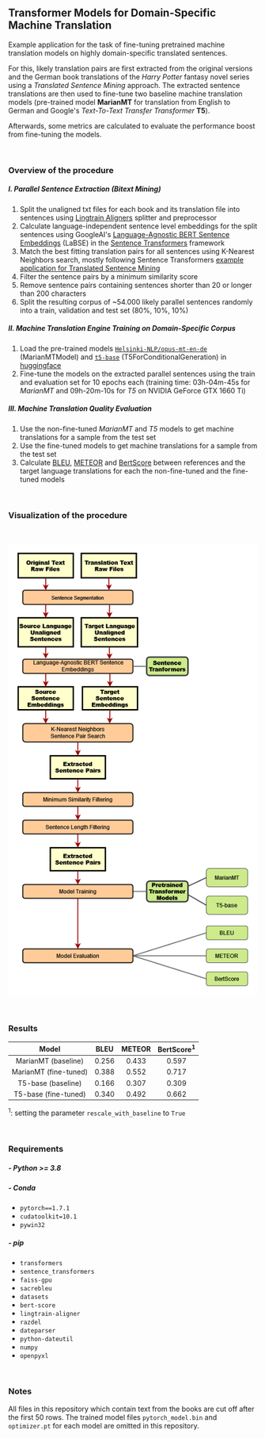## Transformer Models for Domain-Specific Machine Translation

Example application for the task of fine-tuning pretrained machine translation models on highly domain-specific 
translated sentences. 

For this, likely translation pairs are first extracted from the original versions and the German book translations of the 
_Harry Potter_ fantasy novel series using a _Translated Sentence Mining_ approach. The extracted sentence translations are then used to fine-tune two baseline 
machine translation models (pre-trained model **MarianMT** for translation from English to German and Google's *Text-To-Text Transfer Transformer* **T5**).

Afterwards, some metrics are calculated to evaluate the performance boost from fine-tuning the models. 

<br>

### Overview of the procedure

##### I. Parallel Sentence Extraction (Bitext Mining)

1. Split the unaligned txt files for each book and its translation file into sentences using [Lingtrain Aligners](https://github.com/averkij/lingtrain-aligner) splitter and preprocessor
2. Calculate language-independent sentence level embeddings for the split sentences using GoogleAI's [Language-Agnostic BERT Sentence Embeddings](https://ai.googleblog.com/2020/08/language-agnostic-bert-sentence.html) (LaBSE) in the [Sentence Transformers](https://github.com/UKPLab/sentence-transformers) framework
3. Match the best fitting translation pairs for all sentences using K-Nearest Neighbors search, mostly following Sentence Transformers [example application for Translated Sentence Mining](https://github.com/UKPLab/sentence-transformers/tree/master/examples/applications/parallel-sentence-mining)
4. Filter the sentence pairs by a minimum similarity score
5. Remove sentence pairs containing sentences shorter than 20 or longer than 200 characters 
5. Split the resulting corpus of ~54.000 likely parallel sentences randomly into a train, validation and test set (80%, 10%, 10%)

##### II. Machine Translation Engine Training on Domain-Specific Corpus

1. Load the pre-trained models [`Helsinki-NLP/opus-mt-en-de`](https://github.com/Helsinki-NLP/Opus-MT) (MarianMTModel) and [`t5-base`](https://github.com/google-research/text-to-text-transfer-transformer) (T5ForConditionalGeneration) in [huggingface](https://huggingface.co/)
2. Fine-tune the models on the extracted parallel sentences using the train and evaluation set for 10 epochs each (training time: 03h-04m-45s for _MarianMT_ and 09h-20m-10s for _T5_ on NVIDIA GeForce GTX 1660 Ti)

##### III. Machine Translation Quality Evaluation

1. Use the non-fine-tuned _MarianMT_ and _T5_ models to get machine translations for a sample from the test set
2. Use the fine-tuned models to get machine translations for a sample from the test set
3. Calculate [BLEU](https://github.com/mjpost/sacrebleu), [METEOR](https://github.com/nltk/nltk/blob/develop/nltk/translate/meteor_score.py) and [BertScore](https://github.com/Tiiiger/bert_score) between references and the target language translations for each the non-fine-tuned and the fine-tuned models

<br>

### Visualization of the procedure

<br>

<kbd>![](imgs/procedure.png)</kbd>

<br>

### Results

|               Model               |  BLEU  | METEOR | BertScore<sup>1</sup> |
|:---------------------------------:|:------:|:------:|:---------------------:|
|  MarianMT (baseline)              | 0.256  | 0.433  |  0.597                |
|  MarianMT (fine-tuned)            | 0.388  | 0.552  |  0.717                |
|  T5-base (baseline)               | 0.166  | 0.307  |  0.309                |
|  T5-base (fine-tuned)             | 0.340  | 0.492  |  0.662                |

<sup>1</sup>: setting the parameter `rescale_with_baseline` to `True`

<br>

### Requirements

##### - Python >= 3.8

##### - Conda
  - `pytorch==1.7.1`
  - `cudatoolkit=10.1`
  - `pywin32`

##### - pip
  - `transformers`
  - `sentence_transformers`
  - `faiss-gpu`
  - `sacrebleu`
  - `datasets`
  - `bert-score`
  - `lingtrain-aligner`
  - `razdel`
  - `dateparser`
  - `python-dateutil`
  - `numpy`
  - `openpyxl`

<br>

### Notes

All files in this repository which contain text from the books are cut off after the first 50 rows.
The trained model files `pytorch_model.bin` and `optimizer.pt` for each model are omitted in this repository.
